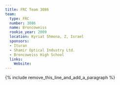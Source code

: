 ```yaml
---
title: FRC Team 3086
team:
  type: FRC
  number: 3086
  name: Broncoweiss
  rookie_year: 2009
  location: Kyriat Shmona, Z, Israel
  sponsors:
  - Ituran
  - Shamir Optical Industry Ltd.
  - Broncoweiss High School
  links:
    Website:
---
```


{% include remove_this_line_and_add_a_paragraph %}
